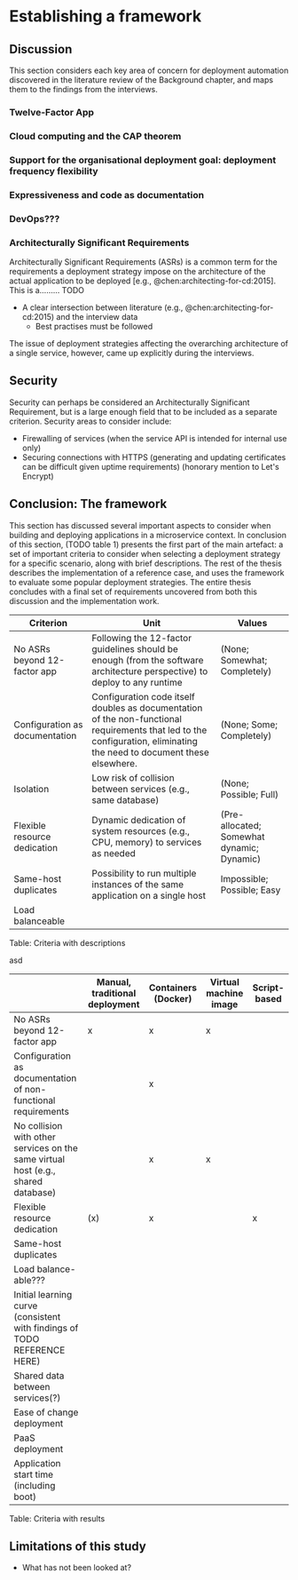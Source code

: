 # Establishing a framework

## Discussion

This section considers each key area of concern for deployment automation discovered in the literature review of the Background chapter, and maps them to the findings from the interviews.

### Twelve-Factor App


### Cloud computing and the CAP theorem

### Support for the organisational deployment goal: deployment frequency flexibility

### Expressiveness and code as documentation

### DevOps???

### Architecturally Significant Requirements

Architecturally Significant Requirements (ASRs) is a common term for the requirements a deployment strategy impose on the architecture of the actual application to be deployed [e.g., @chen:architecting-for-cd:2015]. This is a……… TODO

- A clear intersection between literature (e.g., @chen:architecting-for-cd:2015) and the interview data
  - Best practises must be followed

The issue of deployment strategies affecting the overarching architecture of a single service, however, came up explicitly during the interviews.

## Security

Security can perhaps be considered an Architecturally Significant Requirement, but is a large enough field that to be included as a separate criterion. Security areas to consider include:

- Firewalling of services (when the service API is intended for internal use only)
- Securing connections with HTTPS (generating and updating certificates can be difficult given uptime requirements) (honorary mention to Let's Encrypt)

## Conclusion: The framework

This section has discussed several important aspects to consider when building and deploying applications in a microservice context. In conclusion of this section, (TODO table 1) presents the first part of the main artefact: a set of important criteria to consider when selecting a deployment strategy for a specific scenario, along with brief descriptions. The rest of the thesis describes the implementation of a reference case, and uses the framework to evaluate some popular deployment strategies. The entire thesis concludes with a final set of requirements uncovered from both this discussion and the implementation work.

| Criterion | Unit | Values |
| ---------------------------- | ---------------------------------- | --------------- |
| No ASRs beyond 12-factor app | Following the 12-factor guidelines should be enough (from the software architecture perspective) to deploy to any runtime | (None; Somewhat; Completely)
| Configuration as documentation | Configuration code itself doubles as documentation of the non-functional requirements that led to the configuration, eliminating the need to document these elsewhere. | (None; Some; Completely)
| Isolation | Low risk of collision between services (e.g., same database) | (None; Possible; Full)
| Flexible resource dedication | Dynamic dedication of system resources (e.g., CPU, memory) to services as needed | (Pre-allocated; Somewhat dynamic; Dynamic)
| Same-host duplicates | Possibility to run multiple instances of the same application on a single host | Impossible; Possible; Easy
| Load balanceable |

Table: Criteria with descriptions

asd

| &nbsp; | Manual, traditional deployment | Containers (Docker) | Virtual machine image | Script-based |
| ---------------------------------------- | ----------- | ---------- | --------- | -------- |
| No ASRs beyond 12-factor app                                                            | x | x | x |   |
| Configuration as documentation of non-functional requirements                           |   | x |   |   |
| No collision with other services on the same virtual host (e.g., shared database)       |   | x | x |   |
| Flexible resource dedication                                                            |(x)| x |   | x |
| Same-host duplicates
| Load balance-able???
| Initial learning curve (consistent with findings of TODO REFERENCE HERE)
| Shared data between services(?)
| Ease of change deployment
| PaaS deployment
| Application start time (including boot)

Table: Criteria with results

## Limitations of this study

- What has not been looked at?
